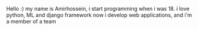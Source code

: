 Hello :) my name is Amirhossein, i start programming when i was 18.
i love python, ML and django framework
now i develop web applications, and i'm a member of a team

<!---
AmirHossein7090/AmirHossein7090 is a ✨ special ✨ repository because its `README.md` (this file) appears on your GitHub profile.
You can click the Preview link to take a look at your changes.
--->
